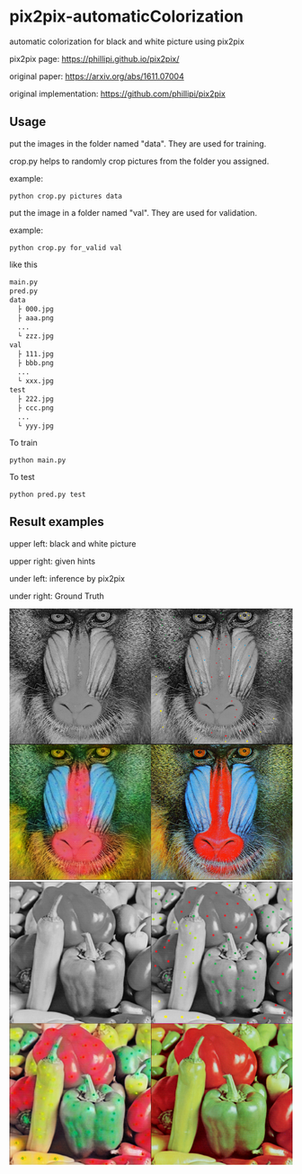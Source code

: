 # pix2pix-automaticColorization
automatic colorization for black and white picture using pix2pix

pix2pix page: https://phillipi.github.io/pix2pix/

original paper: https://arxiv.org/abs/1611.07004

original implementation: https://github.com/phillipi/pix2pix

## Usage
put the images in the folder named "data". They are used for training. 

crop.py helps to randomly crop pictures from  the folder you assigned.

example:
```
python crop.py pictures data
```
       
put the image in a folder named "val". They are used for validation.

example:
```
python crop.py for_valid val
```

like this
```
main.py
pred.py
data
  ├ 000.jpg
  ├ aaa.png
  ...
  └ zzz.jpg
val
  ├ 111.jpg
  ├ bbb.png
  ...
  └ xxx.jpg
test
  ├ 222.jpg
  ├ ccc.png
  ...
  └ yyy.jpg 
```

To train
```
python main.py
```

To test
```
python pred.py test
```

## Result examples
upper left: black and white picture

upper right: given hints

under left: inference by pix2pix

under right: Ground Truth

<img src = 'baboons.png' >

<img src = 'paprikas.png' >

